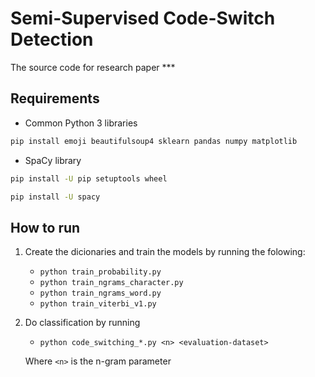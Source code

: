 # Semi-Supervised Code-Switch Detection

The source code for research paper ***

## Requirements
- Common Python 3 libraries
```sh
pip install emoji beautifulsoup4 sklearn pandas numpy matplotlib 
```
- SpaCy library
```sh
pip install -U pip setuptools wheel

pip install -U spacy
```


## How to run
1. Create the dicionaries and train the models by running the folowing:
	- ```python train_probability.py ```
	- ```python train_ngrams_character.py ```
	- ```python train_ngrams_word.py ```
	- ```python train_viterbi_v1.py ```
2. Do classification by running
	- ```python code_switching_*.py <n> <evaluation-dataset>```

	Where `<n>` is the n-gram parameter
